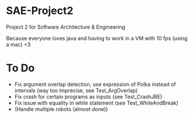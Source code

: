 # SAE-Project2

Project 2 for Software Architecture &amp; Engineering

Because everyone loves java and having to work in a VM with 10 fps (using a mac) <3


# To Do

- Fix argument overlap detection, use expression of Polka instead of intervals (way too imprecise, see Test_ArgOverlap)
- Fix crash for certain programs as inputs (see Test_CrashJRE)
- Fix issue with equality in while statement (see Test_WhileAndBreak)
- (Handle multiple robots (almost done))
